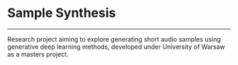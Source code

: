 # Sample Synthesis

---

Research project aiming to explore generating short audio samples using generative deep learning methods,
developed under University of Warsaw as a masters project.

